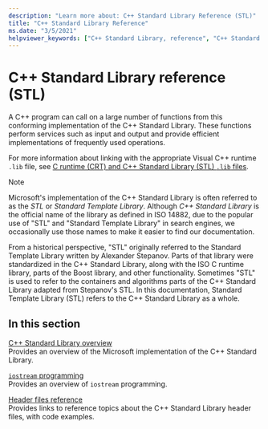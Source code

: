 ```yaml
---
description: "Learn more about: C++ Standard Library Reference (STL)"
title: "C++ Standard Library Reference"
ms.date: "3/5/2021"
helpviewer_keywords: ["C++ Standard Library, reference", "C++ Standard Library", "template libraries", "libraries, Standard C++", "Microsoft standard template library, reference", "Microsoft STL, reference"]
---
```


# C++ Standard Library reference (STL)

A C++ program can call on a large number of functions from this conforming implementation of the C++ Standard Library. These functions perform services such as input and output and provide efficient implementations of frequently used operations.

For more information about linking with the appropriate Visual C++ runtime `.lib` file, see [C runtime (CRT) and C++ Standard Library (STL) `.lib` files](../c-runtime-library/crt-library-features.md).

> [!NOTE]
> Microsoft's implementation of the C++ Standard Library is often referred to as the *STL* or *Standard Template Library*. Although *C++ Standard Library* is the official name of the library as defined in ISO 14882, due to the popular use of "STL" and "Standard Template Library" in search engines, we occasionally use those names to make it easier to find our documentation.

From a historical perspective, "STL" originally referred to the Standard Template Library written by Alexander Stepanov. Parts of that library were standardized in the C++ Standard Library, along with the ISO C runtime library, parts of the Boost library, and other functionality. Sometimes "STL" is used to refer to the containers and algorithms parts of the C++ Standard Library adapted from Stepanov's STL. In this documentation, Standard Template Library (STL) refers to the C++ Standard Library as a whole.

## In this section

[C++ Standard Library overview](../standard-library/cpp-standard-library-overview.md)\
Provides an overview of the Microsoft implementation of the C++ Standard Library.

[`iostream` programming](../standard-library/iostream-programming.md)\
Provides an overview of `iostream` programming.

[Header files reference](../standard-library/cpp-standard-library-header-files.md)\
Provides links to reference topics about the C++ Standard Library header files, with code examples.
